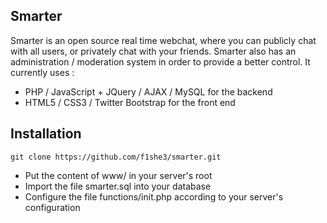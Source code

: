 ## Smarter ##
Smarter is an open source real time webchat, where you can publicly chat with
all users, or privately chat with your friends. Smarter also has an
administration / moderation system in order to provide a better control.
It currently uses : 
- PHP / JavaScript + JQuery / AJAX / MySQL for the backend
- HTML5 / CSS3 / Twitter Bootstrap for the front end 
## Installation ##
```
git clone https://github.com/f1she3/smarter.git
```
- Put the content of www/ in your server's root
- Import the file smarter.sql into your database
- Configure the file functions/init.php according to your server's configuration
